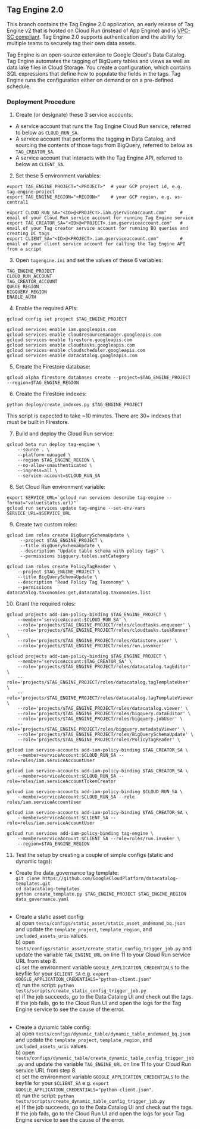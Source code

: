 ## Tag Engine 2.0
This branch contains the Tag Engine 2.0 application, an early release of Tag Engine v2 that is hosted on Cloud Run (instead of App Engine) and is [VPC-SC compliant](https://cloud.google.com/vpc-service-controls/docs/supported-products). Tag Engine 2.0 supports authentication and the ability for multiple teams to securely tag their own data assets. 

Tag Engine is an open-source extension to Google Cloud's Data Catalog. Tag Engine automates the tagging of BigQuery tables and views as well as data lake files in Cloud Storage. You create a configuration, which contains SQL expressions that define how to populate the fields in the tags. Tag Engine runs the configuration either on demand or on a pre-defined schedule.

### Deployment Procedure

1. Create (or designate) these 3 service accounts:

- A service account that runs the Tag Engine Cloud Run service, referred to below as `CLOUD_RUN_SA`. 
- A service account that performs the tagging in Data Catalog, and sourcing the contents of those tags from BigQuery, referred to below as `TAG_CREATOR_SA`. 
- A service account that interacts with the Tag Engine API, referred to below as `CLIENT_SA`. 


2. Set these 5 environment variables:

```
export TAG_ENGINE_PROJECT="<PROJECT>"  # your GCP project id, e.g. tag-engine-project
export TAG_ENGINE_REGION="<REGION>"    # your GCP region, e.g. us-central1

export CLOUD_RUN_SA="<ID>@<PROJECT>.iam.gserviceaccount.com"     # email of your Cloud Run service account for running Tag Engine service
export TAG_CREATOR_SA="<ID>@<PROJECT>.iam.gserviceaccount.com"   # email of your Tag creator service account for running BQ queries and creating DC tags
export CLIENT_SA="<ID>@<PROJECT>.iam.gserviceaccount.com"        # email of your client service account for calling the Tag Engine API from a script
```

3. Open `tagengine.ini` and set the values of these 6 variables:

```
TAG_ENGINE_PROJECT  
CLOUD_RUN_ACCOUNT
TAG_CREATOR_ACCOUNT
QUEUE_REGION
BIGQUERY_REGION
ENABLE_AUTH  
```

4. Enable the required APIs:

`gcloud config set project $TAG_ENGINE_PROJECT`

```
gcloud services enable iam.googleapis.com
gcloud services enable cloudresourcemanager.googleapis.com
gcloud services enable firestore.googleapis.com
gcloud services enable cloudtasks.googleapis.com
gcloud services enable cloudscheduler.googleapis.com
gcloud services enable datacatalog.googleapis.com
```

5. Create the Firestore database: 

`gcloud alpha firestore databases create --project=$TAG_ENGINE_PROJECT --region=$TAG_ENGINE_REGION`


6. Create the Firestore indexes:

`python deploy/create_indexes.py $TAG_ENGINE_PROJECT`

This script is expected to take ~10 minutes. There are 30+ indexes that must be built in Firestore. 


7. Build and deploy the Cloud Run service:

```
gcloud beta run deploy tag-engine \
	--source . \
	--platform managed \
	--region $TAG_ENGINE_REGION \
	--no-allow-unauthenticated \
	--ingress=all \
	--service-account=$CLOUD_RUN_SA
```

8. Set Cloud Run environment variable:

```
export SERVICE_URL=`gcloud run services describe tag-engine --format="value(status.url)"`
gcloud run services update tag-engine --set-env-vars SERVICE_URL=$SERVICE_URL
```

9. Create two custom roles:

```
gcloud iam roles create BigQuerySchemaUpdate \
	 --project $TAG_ENGINE_PROJECT \
	 --title BigQuerySchemaUpdate \
	 --description "Update table schema with policy tags" \
	 --permissions bigquery.tables.setCategory
```

```
gcloud iam roles create PolicyTagReader \
	--project $TAG_ENGINE_PROJECT \
	--title BigQuerySchemaUpdate \
	--description "Read Policy Tag Taxonomy" \
	--permissions datacatalog.taxonomies.get,datacatalog.taxonomies.list
```
	
10. Grant the required roles:

```
gcloud projects add-iam-policy-binding $TAG_ENGINE_PROJECT \
	--member='serviceAccount:$CLOUD_RUN_SA' \
	--role='projects/$TAG_ENGINE_PROJECT/roles/cloudtasks.enqueuer' \
	--role='projects/$TAG_ENGINE_PROJECT/roles/cloudtasks.taskRunner' \
	--role='projects/$TAG_ENGINE_PROJECT/roles/datastore.user' \
	--role='projects/$TAG_ENGINE_PROJECT/roles/run.invoker' 
```
```
gcloud projects add-iam-policy-binding $TAG_ENGINE_PROJECT \
	--member='serviceAccount:$TAG_CREATOR_SA' \
	--role='projects/$TAG_ENGINE_PROJECT/roles/datacatalog.tagEditor' \
	--role='projects/$TAG_ENGINE_PROJECT/roles/datacatalog.tagTemplateUser' \
	--role='projects/$TAG_ENGINE_PROJECT/roles/datacatalog.tagTemplateViewer' \
	--role='projects/$TAG_ENGINE_PROJECT/roles/datacatalog.viewer' \
	--role='projects/$TAG_ENGINE_PROJECT/roles/bigquery.dataEditor' \
	--role='projects/$TAG_ENGINE_PROJECT/roles/bigquery.jobUser' \
	--role='projects/$TAG_ENGINE_PROJECT/roles/bigquery.metadataViewer' \	  
	--role='projects/$TAG_ENGINE_PROJECT/roles/BigQuerySchemaUpdate' \
	--role='projects/$TAG_ENGINE_PROJECT/roles/PolicyTagReader' \
```

```
gcloud iam service-accounts add-iam-policy-binding $TAG_CREATOR_SA \
	--member=serviceAccount:$CLOUD_RUN_SA --role=roles/iam.serviceAccountUser
```

```
gcloud iam service-accounts add-iam-policy-binding $TAG_CREATOR_SA \
    --member=serviceAccount:$CLOUD_RUN_SA --role=roles/iam.serviceAccountTokenCreator 
```

```
gcloud iam service-accounts add-iam-policy-binding $CLOUD_RUN_SA \
	--member=serviceAccount:$CLOUD_RUN_SA --role roles/iam.serviceAccountUser
```

```
gcloud iam service-accounts add-iam-policy-binding $TAG_CREATOR_SA \
    --member=serviceAccount:$CLIENT_SA --role=roles/iam.serviceAccountUser 
```

```
gcloud run services add-iam-policy-binding tag-engine \
    --member=serviceAccount:$CLIENT_SA --role=roles/run.invoker \
    --region=$TAG_ENGINE_REGION	
```
	
11. Test the setup by creating a couple of simple configs (static and dynamic tags):

- Create the data_governance tag template: <br>
		`git clone https://github.com/GoogleCloudPlatform/datacatalog-templates.git` <br>
		`cd datacatalog-templates` <br>
		`python create_template.py $TAG_ENGINE_PROJECT $TAG_ENGINE_REGION data_governance.yaml` <br><br>
		
- Create a static asset config: <br>
		a) open `tests/configs/static_asset/static_asset_ondemand_bq.json` and update the `template_project`, `template_region`, and `included_assets_uris` values. <br>
		b) open `tests/configs/static_asset/create_static_config_trigger_job.py`
		and update the variable `TAG_ENGINE_URL` on line 11 to your Cloud Run service URL from step 8. <br>
		c) set the environment variable `GOOGLE_APPLICATION_CREDENTIALS` to the keyfile for your `$CLIENT_SA`
		   e.g. `export GOOGLE_APPLICATION_CREDENTIALS="python-client.json"` <br>
		d) run the script: `python tests/scripts/create_static_config_trigger_job.py` <br>
		e) if the job succeeds, go to the Data Catalog UI and check out the tags. If the job fails, go to the Cloud Run UI and open the logs for the Tag Engine service to see the cause of the error. <br><br>		
		
- Create a dynamic table config: <br>
		a) open `tests/configs/dynamic_table/dynamic_table_ondemand_bq.json` and update the `template_project`, `template_region`, and `included_assets_uris` values. <br>
		b) open `tests/configs/dynamic_table/create_dynamic_table_config_trigger_job.py`
		and update the variable `TAG_ENGINE_URL` on line 11 to your Cloud Run service URL from step 8. <br>
		c) set the environment variable `GOOGLE_APPLICATION_CREDENTIALS` to the keyfile for your `$CLIENT_SA`
		   e.g. `export GOOGLE_APPLICATION_CREDENTIALS="python-client.json"`. <br>
		d) run the script: `python tests/scripts/create_dynamic_table_config_trigger_job.py` <br>
		e) If the job succeeds, go to the Data Catalog UI and check out the tags. If the job fails, go to the Cloud Run UI and open the logs for your Tag Engine service to see the cause of the error.	<br>   
